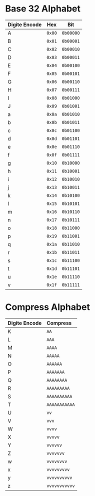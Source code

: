 # Base 32 Alphabet #

| Digite Encode | Hex | Bit |
| ------------- | --- | --- |
| A | `0x00` | `0b00000` |
| B | `0x01` | `0b00001` |
| C | `0x02` | `0b00010` |
| D | `0x03` | `0b00011` |
| E | `0x04` | `0b00100` |
| F | `0x05` | `0b00101` |
| G | `0x06` | `0b00110` |
| H | `0x07` | `0b00111` |
| I | `0x08` | `0b01000` |
| J | `0x09` | `0b01001` |
| a | `0x0a` | `0b01010` |
| b | `0x0b` | `0b01011` |
| c | `0x0c` | `0b01100` |
| d | `0x0d` | `0b01101` |
| e | `0x0e` | `0b01110` |
| f | `0x0f` | `0b01111` |
| g | `0x10` | `0b10000` |
| h | `0x11` | `0b10001` |
| i | `0x12` | `0b10010` |
| j | `0x13` | `0b10011` |
| k | `0x14` | `0b10100` |
| l | `0x15` | `0b10101` |
| m | `0x16` | `0b10110` |
| n | `0x17` | `0b10111` |
| o | `0x18` | `0b11000` |
| p | `0x19` | `0b11001` |
| q | `0x1a` | `0b11010` |
| r | `0x1b` | `0b11011` |
| s | `0x1c` | `0b11100` |
| t | `0x1d` | `0b11101` |
| u | `0x1e` | `0b11110` |
| v | `0x1f` | `0b11111` |

# Compress Alphabet #
| Digite Encode | Compress | 
| - | :------------------- |
| K | `AA` |
| L | `AAA` |
| M | `AAAA` |
| N | `AAAAA` |
| O | `AAAAAA` |
| P | `AAAAAAA` |
| Q | `AAAAAAAA` |
| R | `AAAAAAAAA` |
| S | `AAAAAAAAAA` |
| T | `AAAAAAAAAAA` |
| U | `vv` |
| V | `vvv` |
| W | `vvvv` |
| X | `vvvvv` |
| Y | `vvvvvv` |
| Z | `vvvvvvv` |
| w | `vvvvvvvv` |
| x | `vvvvvvvvv` |
| y | `vvvvvvvvvv` |
| z | `vvvvvvvvvvv` |
